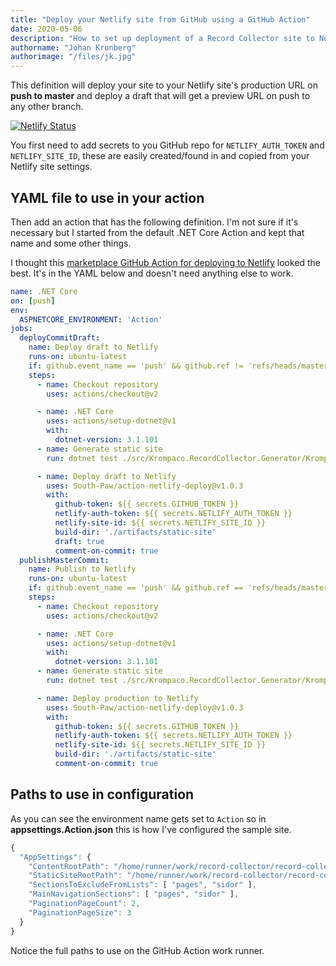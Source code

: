 ```yaml
---
title: "Deploy your Netlify site from GitHub using a GitHub Action"
date: 2020-05-06
description: "How to set up deployment of a Record Collector site to Netlify using a GitHub Action."
authorname: "Johan Kronberg"
authorimage: "/files/jk.jpg"
---
```

This definition will deploy your site to your Netlify site's production URL on **push to master** and deploy a draft that will get a preview URL on push to any other branch.
<!--more-->
[![Netlify Status](https://api.netlify.com/api/v1/badges/97fc0268-36e9-408f-995c-13ed2605a11e/deploy-status)](https://record-collector.netlify.app/)

You first need to add secrets to you GitHub repo for `NETLIFY_AUTH_TOKEN` and `NETLIFY_SITE_ID`, these are easily created/found in and copied from your Netlify site settings.

## YAML file to use in your action

Then add an action that has the following definition. I'm not sure if it's necessary but I started from the default .NET Core Action and kept that name and some other things.

I thought this [marketplace GitHub Action for deploying to Netlify](https://github.com/marketplace/actions/netlify-actions) looked the best. It's in the YAML below and doesn't need anything else to work.

```yml
name: .NET Core
on: [push]
env:
  ASPNETCORE_ENVIRONMENT: 'Action'
jobs:
  deployCommitDraft:
    name: Deploy draft to Netlify
    runs-on: ubuntu-latest
    if: github.event_name == 'push' && github.ref != 'refs/heads/master'
    steps:
      - name: Checkout repository
        uses: actions/checkout@v2

      - name: .NET Core
        uses: actions/setup-dotnet@v1
        with:
          dotnet-version: 3.1.101
      - name: Generate static site
        run: dotnet test ./src/Krompaco.RecordCollector.Generator/Krompaco.RecordCollector.Generator.csproj --logger "console;verbosity=detailed"

      - name: Deploy draft to Netlify
        uses: South-Paw/action-netlify-deploy@v1.0.3
        with:
          github-token: ${{ secrets.GITHUB_TOKEN }}
          netlify-auth-token: ${{ secrets.NETLIFY_AUTH_TOKEN }}
          netlify-site-id: ${{ secrets.NETLIFY_SITE_ID }}
          build-dir: './artifacts/static-site'
          draft: true
          comment-on-commit: true
  publishMasterCommit:
    name: Publish to Netlify
    runs-on: ubuntu-latest
    if: github.event_name == 'push' && github.ref == 'refs/heads/master'
    steps:
      - name: Checkout repository
        uses: actions/checkout@v2

      - name: .NET Core
        uses: actions/setup-dotnet@v1
        with:
          dotnet-version: 3.1.101
      - name: Generate static site
        run: dotnet test ./src/Krompaco.RecordCollector.Generator/Krompaco.RecordCollector.Generator.csproj --logger "console;verbosity=detailed"

      - name: Deploy production to Netlify
        uses: South-Paw/action-netlify-deploy@v1.0.3
        with:
          github-token: ${{ secrets.GITHUB_TOKEN }}
          netlify-auth-token: ${{ secrets.NETLIFY_AUTH_TOKEN }}
          netlify-site-id: ${{ secrets.NETLIFY_SITE_ID }}
          build-dir: './artifacts/static-site'
          comment-on-commit: true
```

## Paths to use in configuration

As you can see the environment name gets set to `Action` so in **appsettings.Action.json** this is how I've configured the sample site.

```js
{
  "AppSettings": {
    "ContentRootPath": "/home/runner/work/record-collector/record-collector/docs/content-record-collector-net/",
    "StaticSiteRootPath": "/home/runner/work/record-collector/record-collector/artifacts/static-site/",
    "SectionsToExcludeFromLists": [ "pages", "sidor" ],
    "MainNavigationSections": [ "pages", "sidor" ],
    "PaginationPageCount": 2,
    "PaginationPageSize": 3
  }
}
```

Notice the full paths to use on the GitHub Action work runner.
